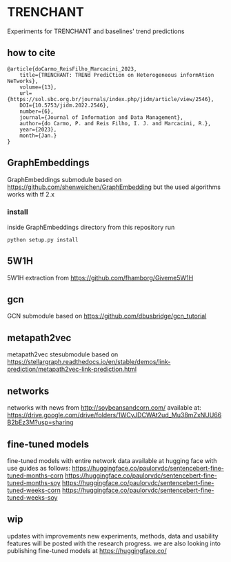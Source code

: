 # TRENCHANT
Experiments for TRENCHANT and baselines' trend predictions

## how to cite
```
@article{doCarmo_ReisFilho_Marcacini_2023, 
	title={TRENCHANT: TRENd PrediCtion on Heterogeneous informAtion NeTworks}, 
	volume={13}, 
	url={https://sol.sbc.org.br/journals/index.php/jidm/article/view/2546}, 
	DOI={10.5753/jidm.2022.2546}, 
	number={6}, 
	journal={Journal of Information and Data Management}, 
	author={do Carmo, P. and Reis Filho, I. J. and Marcacini, R.}, 
	year={2023}, 
	month={Jan.} 
}
```

## GraphEmbeddings
GraphEmbeddings submodule based on https://github.com/shenweichen/GraphEmbedding but the used algorithms works with tf 2.x
### install
inside GraphEmbeddings directory from this repository run
```
python setup.py install
```

## 5W1H
5W1H extraction from https://github.com/fhamborg/Giveme5W1H

## gcn
GCN submodule based on https://github.com/dbusbridge/gcn_tutorial

## metapath2vec
metapath2vec stesubmodule based on https://stellargraph.readthedocs.io/en/stable/demos/link-prediction/metapath2vec-link-prediction.html

## networks
networks with news from http://soybeansandcorn.com/ available at: https://drive.google.com/drive/folders/1WCyJDCWAt2ud_Mu38mZxNUU66B2bEz3M?usp=sharing

## fine-tuned models
fine-tuned models with entire network data available at hugging face with use guides as follows:
<https://huggingface.co/paulorvdc/sentencebert-fine-tuned-months-corn>
<https://huggingface.co/paulorvdc/sentencebert-fine-tuned-months-soy>
<https://huggingface.co/paulorvdc/sentencebert-fine-tuned-weeks-corn>
<https://huggingface.co/paulorvdc/sentencebert-fine-tuned-weeks-soy>

## wip
updates with improvements new experiments, methods, data and usability features will be posted with the research progress.
we are also looking into publishing fine-tuned models at https://huggingface.co/
